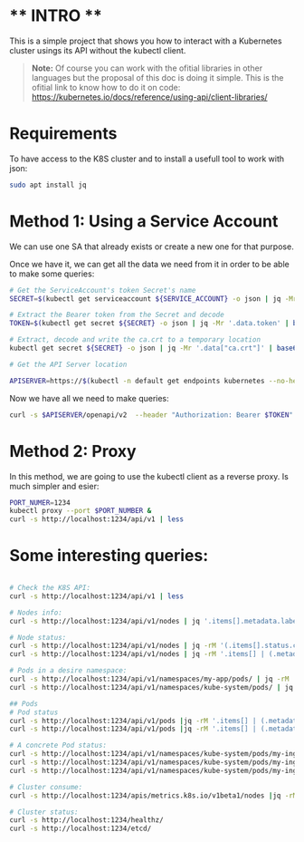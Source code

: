 ** INTRO **
=========

This is a simple project that shows you how to interact with a Kubernetes cluster usings its API without the kubectl client.

> **Note:** Of course you can work with the ofitial libraries in other languages but the proposal of this doc is doing it simple.
> This is the ofitial link to know how to do it on code: https://kubernetes.io/docs/reference/using-api/client-libraries/

Requirements
=========

To have access to the K8S cluster and to install a usefull tool to work with json:

```bash
sudo apt install jq
```

Method 1: Using a Service Account
========

We can use one SA that already exists or create a new one for that purpose.

Once we have it, we can get all the data we need from it in order to be able to make some queries:

```bash
# Get the ServiceAccount's token Secret's name
SECRET=$(kubectl get serviceaccount ${SERVICE_ACCOUNT} -o json | jq -Mr '.secrets[].name | select(contains("token"))')

# Extract the Bearer token from the Secret and decode
TOKEN=$(kubectl get secret ${SECRET} -o json | jq -Mr '.data.token' | base64 -d)

# Extract, decode and write the ca.crt to a temporary location
kubectl get secret ${SECRET} -o json | jq -Mr '.data["ca.crt"]' | base64 -d > /tmp/ca.crt

# Get the API Server location

APISERVER=https://$(kubectl -n default get endpoints kubernetes --no-headers | awk '{ print $2 }')

```

Now we have all we need to make queries:

```bash
curl -s $APISERVER/openapi/v2  --header "Authorization: Bearer $TOKEN" --cacert /tmp/ca.crt | less
```

Method 2: Proxy
=========

In this method, we are going to use the kubectl client as a reverse proxy. Is much simpler and esier:

```bash
PORT_NUMER=1234
kubectl proxy --port $PORT_NUMBER &
curl -s http://localhost:1234/api/v1 | less
```

Some interesting queries:
==================

```bash

# Check the K8S API:
curl -s http://localhost:1234/api/v1 | less

# Nodes info:
curl -s http://localhost:1234/api/v1/nodes | jq '.items[].metadata.labels'

# Node status:
curl -s http://localhost:1234/api/v1/nodes | jq -rM '(.items[].status.conditions[3].type)'
curl -s http://localhost:1234/api/v1/nodes | jq -rM '.items[] | (.metadata.name) + " " + (.status.conditions[3].type)'

# Pods in a desire namespace:
curl -s http://localhost:1234/api/v1/namespaces/my-app/pods/ | jq -rM '.items[].metadata.name'
curl -s http://localhost:1234/api/v1/namespaces/kube-system/pods/ | jq -rM '.items[].metadata.name'

## Pods
# Pod status
curl -s http://localhost:1234/api/v1/pods |jq -rM '.items[] | (.metadata.name) + " " + (.status.phase)'
curl -s http://localhost:1234/api/v1/pods |jq -rM '.items[] | (.metadata.name) + " " + (.status.phase) + " Reinicios: " + (.status.containerStatuses[0].restartCount|tostring)'

# A concrete Pod status:
curl -s http://localhost:1234/api/v1/namespaces/kube-system/pods/my-ingress-pod
curl -s http://localhost:1234/api/v1/namespaces/kube-system/pods/my-ingress-pod |jq -rM '(.status.containerStatuses[0].restartCount)'
curl -s http://localhost:1234/api/v1/namespaces/kube-system/pods/my-ingress-pod |jq -rM '(.metadata.name) + " " + (.status.phase) + " Reinicios: " + (.status.containerStatuses[0].restartCount|tostring)'

# Cluster consume:
curl -s http://localhost:1234/apis/metrics.k8s.io/v1beta1/nodes |jq -rM '.items[]| (.metadata.name) + "  Uso CPU --> " + (.usage.cpu) + "  Uso Memoria --> " + (.usage.memory)'

# Cluster status:
curl -s http://localhost:1234/healthz/
curl -s http://localhost:1234/etcd/
